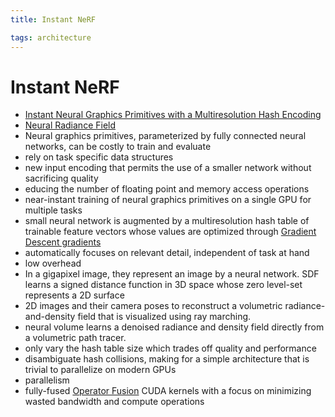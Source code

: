 ```yaml
---
title: Instant NeRF

tags: architecture 
---
```


# Instant NeRF
- [Instant Neural Graphics Primitives with a Multiresolution Hash Encoding](https://arxiv.org/abs/2201.05989)
- [Neural Radiance Field](Neural%20Radiance%20Field.md)
- Neural graphics primitives, parameterized by fully connected neural networks, can be costly to train and evaluate
- rely on task specific data structures
- new input encoding that permits the use of a smaller network without sacrificing quality
- educing the number of floating point and memory access operations
- near-instant training of neural graphics primitives on a single GPU for multiple tasks
- small neural network is augmented by a multiresolution hash table of trainable feature vectors whose values are optimized through [Gradient Descent gradients](Gradient%20Descent%20gradients.md)
- automatically focuses on relevant detail, independent of task at hand
- low overhead
- In a gigapixel image, they represent an image by a neural network. SDF learns a signed distance function in 3D space whose zero level-set represents a 2D surface
- 2D images and their camera poses to reconstruct a volumetric radiance-and-density field that is visualized using ray marching.
- neural volume learns a denoised radiance and density field directly from a volumetric path tracer.
- only vary the hash table size which trades off quality and performance
- disambiguate hash collisions, making for a simple architecture that is trivial to parallelize on modern GPUs
- parallelism
- fully-fused [Operator Fusion](Operator%20Fusion.md) CUDA kernels with a focus on minimizing wasted bandwidth and compute operations








































